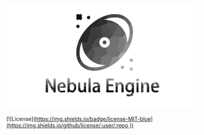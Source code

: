 ![img](./Nebula/Editor/NebulaEditor/Assets/LOGO.png)

<!-- [![Join the chat at https://nebulaengine.slack.com/](https://img.shields.io/discord/500285081265635328.svg?style=flat&logo=discord&label=discord&logoColor=f2f2f2)](https://discord.gg/f6aerfE)
[![All Contributors](https://img.shields.io/github/all-contributors/stride3d/stride?color=ee8449)](#contributors) -->
[![License]([https://img.shields.io/badge/license-MIT-blue](https://img.shields.io/github/license/:user/:repo
))](https://github.com/NebulaGraphics/Engine/blob/main/LICENSE)


